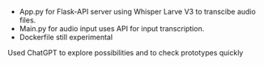- App.py for Flask-API server using Whisper Larve V3 to transcibe audio files.
- Main.py for audio input uses API for input transcription.
- Dockerfile still experimental

Used ChatGPT to explore possibilities and to check prototypes quickly
